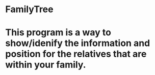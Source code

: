# FamilyTree

# This program is a way to show/idenify the information and position for the relatives that are within your family. 
